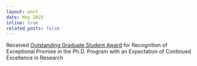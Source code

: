 ```yaml
---
layout: post
date: May 2025
inline: true
related_posts: false
---
```


Received [Outstanding Graduate Student Award](https://drive.google.com/file/d/141TMtut2ObULcXsYWYUFOUm2Rw7QjjtZ/view) for Recognition of Exceptional Promise in the Ph.D. Program with an Expectation of Continued Excellence in Research